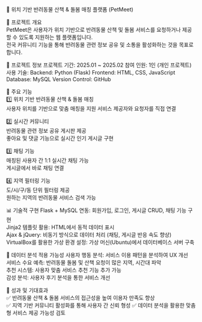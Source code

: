 🐾 위치 기반 반려동물 산책 & 돌봄 매칭 플랫폼 (PetMeet)   

📌 프로젝트 개요   
PetMeet은 사용자가 위치 기반으로 반려동물 산책 및 돌봄 서비스를 요청하거나 제공할 수 있도록 지원하는 웹 플랫폼입니다.  
전국 커뮤니티 기능을 통해 반려동물 관련 정보 공유 및 소통을 활성화하는 것을 목표로 합니다.  

📌 프로젝트 정보
프로젝트 기간: 2025.01 ~ 2025.02
참여 인원: 1인 (개인 프로젝트)
사용 기술:
Backend: Python (Flask)
Frontend: HTML, CSS, JavaScript
Database: MySQL
Version Control: GitHub

🚀 주요 기능  
1️⃣ 위치 기반 반려동물 산책 & 돌봄 매칭  
사용자 위치를 기반으로 맞춤 매칭을 지원
서비스 제공자와 요청자를 직접 연결  

2️⃣ 실시간 커뮤니티    
반려동물 관련 정보 공유 게시판 제공  
좋아요 및 댓글 기능으로 실시간 인기 게시글 구현  

3️⃣ 채팅 기능  
매칭된 사용자 간 1:1 실시간 채팅 가능  
게시글에서 바로 채팅 연결  

4️⃣ 지역 필터링 기능  
도/시/구/동 단위 필터링 제공  
원하는 지역의 반려동물 서비스 검색 가능  

📊 기술적 구현
Flask + MySQL 연동: 회원가입, 로그인, 게시글 CRUD, 채팅 기능 구현   
Jinja2 템플릿 활용: HTML에서 동적 데이터 표시  
Ajax & jQuery: 비동기 방식으로 데이터 처리 (채팅, 게시글 반응 속도 향상)  
VirtualBox를 활용한 가상 환경 설정: 가상 머신(Ubuntu)에서 데이터베이스 서버 구축

🔎 데이터 분석 적용 가능성 
사용자 행동 분석: 서비스 이용 패턴을 분석하여 UX 개선  
서비스 수요 예측: 반려동물 돌봄 및 산책 요청이 많은 지역, 시간대 파악  
추천 시스템: 사용자 맞춤 서비스 추천 기능 추가 가능  
감성 분석: 사용자 후기 분석을 통한 서비스 개선  

📌 성과 및 기대효과  
✅ 반려동물 산책 & 돌봄 서비스의 접근성을 높여 이용자 만족도 향상  
✅ 지역 기반 커뮤니티 활성화를 통해 사용자 간 신뢰 형성 
✅ 데이터 분석을 활용한 맞춤형 서비스 제공 가능성 검토  
